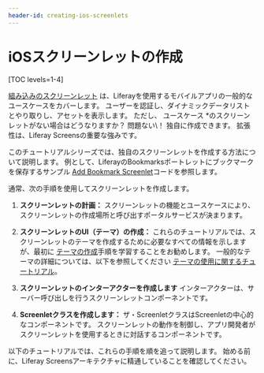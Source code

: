 ```yaml
---
header-id: creating-ios-screenlets
---
```


# iOSスクリーンレットの作成

[TOC levels=1-4]

[組み込みのスクリーンレット](/docs/7-1/reference/-/knowledge_base/r/screenlets-in-liferay-screens-for-ios) は、Liferayを使用するモバイルアプリの一般的なユースケースをカバーします。 ユーザーを認証し、ダイナミックデータリストとやり取りし、アセットを表示します。 ただし、</em> ユースケース *のスクリーンレットがない場合はどうなりますか？ 問題ない\！ 独自に作成できます。 拡張性は、Liferay Screensの重要な強みです。</p>

このチュートリアルシリーズでは、独自のスクリーンレットを作成する方法について説明します。 例として、LiferayのBookmarksポートレットにブックマークを保存するサンプル [Add Bookmark Screenlet](https://github.com/liferay/liferay-screens/tree/master/ios/Samples/Bookmark)コードを参照します。

通常、次の手順を使用してスクリーンレットを作成します。

1.  **スクリーンレットの計画：** スクリーンレットの機能とユースケースにより、スクリーンレットの作成場所と呼び出すポータルサービスが決まります。

2.  **スクリーンレットのUI（テーマ）の作成：** これらのチュートリアルでは、スクリーンレットのテーマを作成するために必要なすべての情報を示しますが、最初に [テーマの作成](/docs/7-1/tutorials/-/knowledge_base/t/creating-ios-themes)手順を学習することをお勧めします。 一般的なテーマの詳細については、以下を参照してください [テーマの使用に関するチュートリアル](/docs/7-1/tutorials/-/knowledge_base/t/using-themes-in-ios-screenlets)。

3.  **スクリーンレットのインターアクターを作成します** インターアクターは、サーバー呼び出しを行うスクリーンレットコンポーネントです。

4.  **Screenletクラスを作成します：** ザ・ScreenletクラスはScreenletの中心的なコンポーネントです。 スクリーンレットの動作を制御し、アプリ開発者がスクリーンレットを使用するときに対話するコンポーネントです。

以下のチュートリアルでは、これらの手順を順を追って説明します。 始める前に、Liferay Screens</a>アーキテクチャに精通していることを確認してください。</p>
